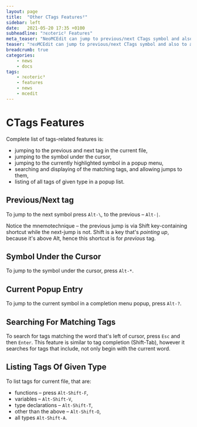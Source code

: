 ```yaml
---
layout: page
title:  "Other CTags Features²"
sidebar: left
date:   2021-05-20 17:35 +0100
subheadline: "הϵѻteric² Features"
meta_teaser: "NeoMCEdit can jump to previous/next CTags symbol and also to a symbol under the cursor, etc."
teaser: "הϵѻMCEdit can jump to previous/next CTags symbol and also to a symbol under the cursor, etc."
breadcrumb: true
categories: 
    - news
    - docs
tags:
    - הϵѻteric³
    - features
    - news
    - mcedit
---
```


# CTags Features

Complete list of tags-related features is:

- jumping to the previous and next tag in the current file,
- jumping to the symbol under the cursor,
- jumping to the currently highlighted symbol in a popup menu,
- searching and displaying of the matching tags, and allowing
  jumps to them,
- listing of all tags of given type in a popup list.

## Previous/Next tag

To jump to the next symbol press `Alt-\`, to the previous –
`Alt-|`. 

Notice the mnemotechnique – the previous jump is via Shift
key-containing shortcut while the next-jump is not. Shift is a key
that's *pointing up*, because it's above Alt, hence this shortcut
is for *previous* tag.

## Symbol Under the Cursor

To jump to the symbol under the cursor, press `Alt-*`.

## Current Popup Entry

To jump to the current symbol in a completion menu popup, press
`Alt-?`.

## Searching For Matching Tags

To search for tags matching the word that's left of cursor, press
`Esc` and then `Enter`. This feature is similar to tag completion
(Shift-Tab), however it searches for tags that include, not only
begin with the current word.

## Listing Tags Of Given Type

To list tags for current file, that are:

- functions – press `Alt-Shift-F`,
- variables – `Alt-Shift-V`,
- type declarations – `Alt-Shift-T`,
- other than the above – `Alt-Shift-O`,
- all types `Alt-Shift-A`.




